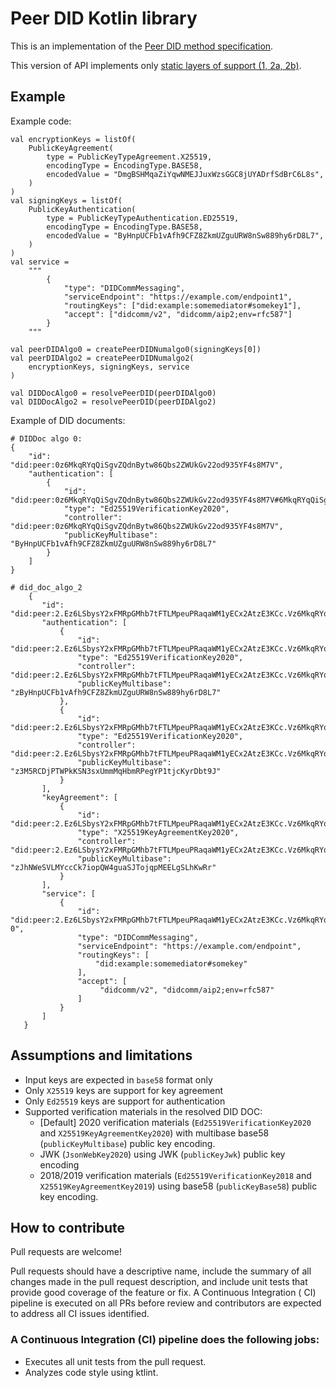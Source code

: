 # Peer DID Kotlin library

This is an implementation of the [Peer DID method specification](https://identity.foundation/peer-did-method-spec/).

This version of API implements
only [static layers of support (1, 2a, 2b)](https://identity.foundation/peer-did-method-spec/#layers-of-support).

## Example

Example code:

    val encryptionKeys = listOf(
        PublicKeyAgreement(
            type = PublicKeyTypeAgreement.X25519,
            encodingType = EncodingType.BASE58,
            encodedValue = "DmgBSHMqaZiYqwNMEJJuxWzsGGC8jUYADrfSdBrC6L8s",
        )
    )
    val signingKeys = listOf(
        PublicKeyAuthentication(
            type = PublicKeyTypeAuthentication.ED25519,
            encodingType = EncodingType.BASE58,
            encodedValue = "ByHnpUCFb1vAfh9CFZ8ZkmUZguURW8nSw889hy6rD8L7",
        )
    )
    val service =
        """
            {
                "type": "DIDCommMessaging",
                "serviceEndpoint": "https://example.com/endpoint1",
                "routingKeys": ["did:example:somemediator#somekey1"],
                "accept": ["didcomm/v2", "didcomm/aip2;env=rfc587"]
            }
        """

    val peerDIDAlgo0 = createPeerDIDNumalgo0(signingKeys[0])
    val peerDIDAlgo2 = createPeerDIDNumalgo2(
        encryptionKeys, signingKeys, service
    )

    val DIDDocAlgo0 = resolvePeerDID(peerDIDAlgo0)
    val DIDDocAlgo2 = resolvePeerDID(peerDIDAlgo2)

Example of DID documents:

    # DIDDoc algo 0:
    {
        "id": "did:peer:0z6MkqRYqQiSgvZQdnBytw86Qbs2ZWUkGv22od935YF4s8M7V",
        "authentication": [
            {
                "id": "did:peer:0z6MkqRYqQiSgvZQdnBytw86Qbs2ZWUkGv22od935YF4s8M7V#6MkqRYqQiSgvZQdnBytw86Qbs2ZWUkGv22od935YF4s8M7V",
                "type": "Ed25519VerificationKey2020",
                "controller": "did:peer:0z6MkqRYqQiSgvZQdnBytw86Qbs2ZWUkGv22od935YF4s8M7V",
                "publicKeyMultibase": "ByHnpUCFb1vAfh9CFZ8ZkmUZguURW8nSw889hy6rD8L7"
            }
        ]
    }

    # did_doc_algo_2
        {
           "id": "did:peer:2.Ez6LSbysY2xFMRpGMhb7tFTLMpeuPRaqaWM1yECx2AtzE3KCc.Vz6MkqRYqQiSgvZQdnBytw86Qbs2ZWUkGv22od935YF4s8M7V.Vz6MkgoLTnTypo3tDRwCkZXSccTPHRLhF4ZnjhueYAFpEX6vg.SeyJ0IjoiZG0iLCJzIjoiaHR0cHM6Ly9leGFtcGxlLmNvbS9lbmRwb2ludCIsInIiOlsiZGlkOmV4YW1wbGU6c29tZW1lZGlhdG9yI3NvbWVrZXkiXSwiYSI6WyJkaWRjb21tL3YyIiwiZGlkY29tbS9haXAyO2Vudj1yZmM1ODciXX0",
           "authentication": [
               {
                   "id": "did:peer:2.Ez6LSbysY2xFMRpGMhb7tFTLMpeuPRaqaWM1yECx2AtzE3KCc.Vz6MkqRYqQiSgvZQdnBytw86Qbs2ZWUkGv22od935YF4s8M7V.Vz6MkgoLTnTypo3tDRwCkZXSccTPHRLhF4ZnjhueYAFpEX6vg.SeyJ0IjoiZG0iLCJzIjoiaHR0cHM6Ly9leGFtcGxlLmNvbS9lbmRwb2ludCIsInIiOlsiZGlkOmV4YW1wbGU6c29tZW1lZGlhdG9yI3NvbWVrZXkiXSwiYSI6WyJkaWRjb21tL3YyIiwiZGlkY29tbS9haXAyO2Vudj1yZmM1ODciXX0#6MkqRYqQiSgvZQdnBytw86Qbs2ZWUkGv22od935YF4s8M7V",
                   "type": "Ed25519VerificationKey2020",
                   "controller": "did:peer:2.Ez6LSbysY2xFMRpGMhb7tFTLMpeuPRaqaWM1yECx2AtzE3KCc.Vz6MkqRYqQiSgvZQdnBytw86Qbs2ZWUkGv22od935YF4s8M7V.Vz6MkgoLTnTypo3tDRwCkZXSccTPHRLhF4ZnjhueYAFpEX6vg.SeyJ0IjoiZG0iLCJzIjoiaHR0cHM6Ly9leGFtcGxlLmNvbS9lbmRwb2ludCIsInIiOlsiZGlkOmV4YW1wbGU6c29tZW1lZGlhdG9yI3NvbWVrZXkiXSwiYSI6WyJkaWRjb21tL3YyIiwiZGlkY29tbS9haXAyO2Vudj1yZmM1ODciXX0",
                   "publicKeyMultibase": "zByHnpUCFb1vAfh9CFZ8ZkmUZguURW8nSw889hy6rD8L7"
               },
               {
                   "id": "did:peer:2.Ez6LSbysY2xFMRpGMhb7tFTLMpeuPRaqaWM1yECx2AtzE3KCc.Vz6MkqRYqQiSgvZQdnBytw86Qbs2ZWUkGv22od935YF4s8M7V.Vz6MkgoLTnTypo3tDRwCkZXSccTPHRLhF4ZnjhueYAFpEX6vg.SeyJ0IjoiZG0iLCJzIjoiaHR0cHM6Ly9leGFtcGxlLmNvbS9lbmRwb2ludCIsInIiOlsiZGlkOmV4YW1wbGU6c29tZW1lZGlhdG9yI3NvbWVrZXkiXSwiYSI6WyJkaWRjb21tL3YyIiwiZGlkY29tbS9haXAyO2Vudj1yZmM1ODciXX0#6MkgoLTnTypo3tDRwCkZXSccTPHRLhF4ZnjhueYAFpEX6vg",
                   "type": "Ed25519VerificationKey2020",
                   "controller": "did:peer:2.Ez6LSbysY2xFMRpGMhb7tFTLMpeuPRaqaWM1yECx2AtzE3KCc.Vz6MkqRYqQiSgvZQdnBytw86Qbs2ZWUkGv22od935YF4s8M7V.Vz6MkgoLTnTypo3tDRwCkZXSccTPHRLhF4ZnjhueYAFpEX6vg.SeyJ0IjoiZG0iLCJzIjoiaHR0cHM6Ly9leGFtcGxlLmNvbS9lbmRwb2ludCIsInIiOlsiZGlkOmV4YW1wbGU6c29tZW1lZGlhdG9yI3NvbWVrZXkiXSwiYSI6WyJkaWRjb21tL3YyIiwiZGlkY29tbS9haXAyO2Vudj1yZmM1ODciXX0",
                   "publicKeyMultibase": "z3M5RCDjPTWPkKSN3sxUmmMqHbmRPegYP1tjcKyrDbt9J"
               }
           ],
           "keyAgreement": [
               {
                   "id": "did:peer:2.Ez6LSbysY2xFMRpGMhb7tFTLMpeuPRaqaWM1yECx2AtzE3KCc.Vz6MkqRYqQiSgvZQdnBytw86Qbs2ZWUkGv22od935YF4s8M7V.Vz6MkgoLTnTypo3tDRwCkZXSccTPHRLhF4ZnjhueYAFpEX6vg.SeyJ0IjoiZG0iLCJzIjoiaHR0cHM6Ly9leGFtcGxlLmNvbS9lbmRwb2ludCIsInIiOlsiZGlkOmV4YW1wbGU6c29tZW1lZGlhdG9yI3NvbWVrZXkiXSwiYSI6WyJkaWRjb21tL3YyIiwiZGlkY29tbS9haXAyO2Vudj1yZmM1ODciXX0#6LSbysY2xFMRpGMhb7tFTLMpeuPRaqaWM1yECx2AtzE3KCc",
                   "type": "X25519KeyAgreementKey2020",
                   "controller": "did:peer:2.Ez6LSbysY2xFMRpGMhb7tFTLMpeuPRaqaWM1yECx2AtzE3KCc.Vz6MkqRYqQiSgvZQdnBytw86Qbs2ZWUkGv22od935YF4s8M7V.Vz6MkgoLTnTypo3tDRwCkZXSccTPHRLhF4ZnjhueYAFpEX6vg.SeyJ0IjoiZG0iLCJzIjoiaHR0cHM6Ly9leGFtcGxlLmNvbS9lbmRwb2ludCIsInIiOlsiZGlkOmV4YW1wbGU6c29tZW1lZGlhdG9yI3NvbWVrZXkiXSwiYSI6WyJkaWRjb21tL3YyIiwiZGlkY29tbS9haXAyO2Vudj1yZmM1ODciXX0",
                   "publicKeyMultibase": "zJhNWeSVLMYccCk7iopQW4guaSJTojqpMEELgSLhKwRr"
               }
           ],
           "service": [
               {
                   "id": "did:peer:2.Ez6LSbysY2xFMRpGMhb7tFTLMpeuPRaqaWM1yECx2AtzE3KCc.Vz6MkqRYqQiSgvZQdnBytw86Qbs2ZWUkGv22od935YF4s8M7V.Vz6MkgoLTnTypo3tDRwCkZXSccTPHRLhF4ZnjhueYAFpEX6vg.SeyJ0IjoiZG0iLCJzIjoiaHR0cHM6Ly9leGFtcGxlLmNvbS9lbmRwb2ludCIsInIiOlsiZGlkOmV4YW1wbGU6c29tZW1lZGlhdG9yI3NvbWVrZXkiXSwiYSI6WyJkaWRjb21tL3YyIiwiZGlkY29tbS9haXAyO2Vudj1yZmM1ODciXX0#didcommmessaging-0",
                   "type": "DIDCommMessaging",
                   "serviceEndpoint": "https://example.com/endpoint",
                   "routingKeys": [
                       "did:example:somemediator#somekey"
                   ],
                   "accept": [
                        "didcomm/v2", "didcomm/aip2;env=rfc587"
                   ]
               }
           ]
       }

## Assumptions and limitations
- Input keys are expected in `base58` format only
- Only `X25519` keys are support for key agreement
- Only `Ed25519` keys are support for authentication
- Supported verification materials in the resolved DID DOC:
    - [Default] 2020 verification materials (`Ed25519VerificationKey2020` and `X25519KeyAgreementKey2020`) with multibase base58 (`publicKeyMultibase`) public key encoding.
    - JWK (`JsonWebKey2020`) using JWK (`publicKeyJwk`) public key encoding
    - 2018/2019 verification materials (`Ed25519VerificationKey2018` and `X25519KeyAgreementKey2019`) using base58 (`publicKeyBase58`) public key encoding.



## How to contribute

Pull requests are welcome!

Pull requests should have a descriptive name, include the summary of all changes made in the pull
request description, and include unit tests that provide good coverage of the feature or fix. A Continuous Integration (
CI)
pipeline is executed on all PRs before review and contributors are expected to address all CI issues identified.

### A Continuous Integration (CI) pipeline does the following jobs:

- Executes all unit tests from the pull request.
- Analyzes code style using ktlint.